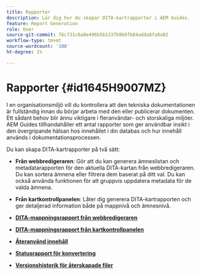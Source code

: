 ```yaml
---
title: Rapporter
description: Lär dig hur du skapar DITA-kartrapporter i AEM Guides.
feature: Report Generation
role: User
source-git-commit: 76c731c6a0e496b5b1237b9b9fb84adda8fa8a92
workflow-type: tm+mt
source-wordcount: '188'
ht-degree: 1%

---
```


# Rapporter {#id1645H9007MZ}

I en organisationsmiljö vill du kontrollera att den tekniska dokumentationen är fullständig innan du börjar arbeta med den eller publicerar dokumenten. Ett sådant behov blir ännu viktigare i fleranvändar- och storskaliga miljöer. AEM Guides tillhandahåller ett antal rapporter som ger användbar insikt i den övergripande hälsan hos innehållet i din databas och hur innehåll används i dokumentationsprocessen.

Du kan skapa DITA-kartrapporter på två sätt:

- **Från webbredigeraren**: Gör att du kan generera ämneslistan och metadatarapporten för den aktuella DITA-kartan från webbredigeraren. Du kan sortera ämnena eller filtrera dem baserat på ditt val. Du kan också använda funktionen för att gruppvis uppdatera metadata för de valda ämnena.
- **Från kartkontrollpanelen**: Låter dig generera DITA-kartrapporten och ger detaljerad information både på mappnivå och ämnesnivå.

- **[DITA-mappningsrapport från webbredigeraren](reports-web-editor.md)**

- **[DITA-mappningsrapport från kartkontrollpanelen](reports-ditamap.md)**

- **[Återanvänd innehåll](reports-content-reuse.md)**

- **[Statusrapport för konvertering](reports-convertion-status.md)**

- **[Versionshistorik för återskapade filer](reports-reverted-file-version-history.md)**
